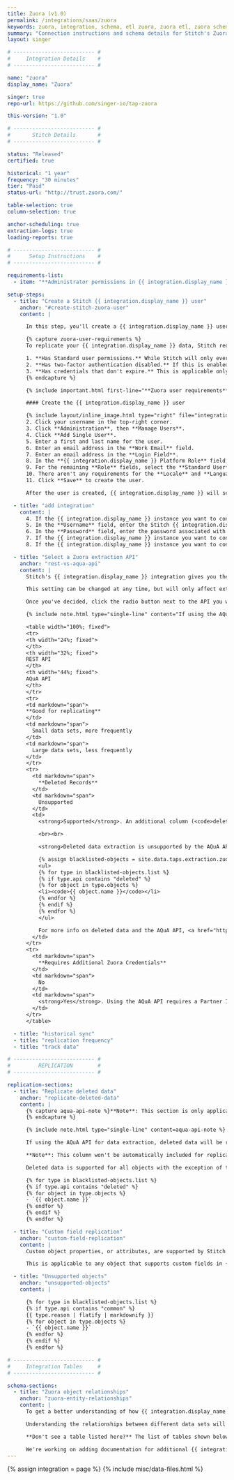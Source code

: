 ```yaml
---
title: Zuora (v1.0)
permalink: /integrations/saas/zuora
keywords: zuora, integration, schema, etl zuora, zuora etl, zuora schema
summary: "Connection instructions and schema details for Stitch's Zuora integration."
layout: singer

# -------------------------- #
#     Integration Details    #
# -------------------------- #

name: "zuora"
display_name: "Zuora"

singer: true
repo-url: https://github.com/singer-io/tap-zuora

this-version: "1.0"

# -------------------------- #
#       Stitch Details       #
# -------------------------- #

status: "Released"
certified: true

historical: "1 year"
frequency: "30 minutes"
tier: "Paid"
status-url: "http://trust.zuora.com/"

table-selection: true
column-selection: true

anchor-scheduling: true
extraction-logs: true
loading-reports: true

# -------------------------- #
#      Setup Instructions    #
# -------------------------- #

requirements-list:
  - item: "**Administrator permissions in {{ integration.display_name }}.** These permissions are required to create a {{ integration.display_name }} user for Stitch."

setup-steps:
  - title: "Create a Stitch {{ integration.display_name }} user"
    anchor: "#create-stitch-zuora-user"
    content: |

      In this step, you'll create a {{ integration.display_name }} user for Stitch. Creating a Stitch-specific user will ensure that Stitch is distinguishable in any logs or audits.

      {% capture zuora-user-requirements %}
      To replicate your {{ integration.display_name }} data, Stitch requires a user that:

      1. **Has Standard user permissions.** While Stitch will only ever read your data, these permissions are required to access certain objects in {{ integration.display_name }}.
      2. **Has two-factor authentication disabled.** If this is enabled, connection and replication issues will occur after setup. Refer to the **Disable or Reset Two-Factor Authentication** section [in this {{ integration.display_name }} documentation](https://knowledgecenter.zuora.com/CF_Users_and_Administrators/Two-Factor_Authentication) for help disabling this setting.
      3. **Has credentials that don't expire.** This is applicable only if your company enforces Password Expiration rules. If Stitch's {{ integration.display_name }} credentials expire, connection issues may arise. [Refer to this {{ integration.display_name }} support article for a workaround](https://knowledgecenter.zuora.com/kb/How_do_I_prevent_my_API_user_login_from_expiring%3F).
      {% endcapture %}

      {% include important.html first-line="**Zuora user requirements**" content=zuora-user-requirements %}

      #### Create the {{ integration.display_name }} user

      {% include layout/inline_image.html type="right" file="integrations/zuora-user-setup.png" alt="Zuora user permissions" max-width="400px" %}1. Sign into your {{ integration.display_name }} account, if you haven't already.
      2. Click your username in the top-right corner.
      3. Click **Administration**, then **Manage Users**.
      4. Click **Add Single User**.
      5. Enter a first and last name for the user.
      6. Enter an email address in the **Work Email** field.
      7. Enter an email address in the **Login Field**.
      8. In the **{{ integration.display_name }} Platform Role** field, select **Standard User**.
      9. For the remaining **Role** fields, select the **Standard User** option.
      10. There aren't any requirements for the **Locale** and **Language** fields - leave them as the defaults.
      11. Click **Save** to create the user.

      After the user is created, {{ integration.display_name }} will send a verification email to the email address in the **Work Email** field. Complete the verification and set a password for the Stitch user before moving on to the next step.

  - title: "add integration"
    content: |
      4. If the {{ integration.display_name }} instance you want to connect to Stitch is a sandbox, check the **Connect to a Sandbox Environment** checkbox.
      5. In the **Username** field, enter the Stitch {{ integration.display_name }} user's username. This is the email address that was in the **Login Name** field when you created the user.
      6. In the **Password** field, enter the password associated with the Stitch {{ integration.display_name }} user.
      7. If the {{ integration.display_name }} instance you want to connect to Stitch is a **sandbox**, check the **Connect to a Sandbox Environment** box.
      8. If the {{ integration.display_name }} instance you want to connect to Stitch is **based in Europe**, check the **Connect to a European endpoint** box. If you aren't sure if this is applicable to you, [refer to Zuora's documentation](https://knowledgecenter.zuora.com/BB_Introducing_Z_Business/Zuora_Data_Centers).

  - title: "Select a Zuora extraction API"
    anchor: "rest-vs-aqua-api"
    content: |
      Stitch's {{ integration.display_name }} integration gives you the ability to select the API that you want Stitch to use to extract data. If you aren't sure which API you should use, take a look at the brief comparison below.

      This setting can be changed at any time, but will only affect extractions that take place after the change.

      Once you've decided, click the radio button next to the API you want to use.

      {% include note.html type="single-line" content="If using the AQuA API, you'll also need to enter a partner ID in the **Zuora Partner ID** field. If you don't already have this credential, reach out to [Zuora Global Support](http://support.zuora.com/) before proceeding." %}

      <table width="100%; fixed">
      <tr>
      <th width="24%; fixed">
      </th>
      <th width="32%; fixed">
      REST API
      </th>
      <th width="44%; fixed">
      AQuA API
      </th>
      </tr>
      <tr>
      <td markdown="span">
      **Good for replicating**
      </td>
      <td markdown="span">
        Small data sets, more frequently
      </td>
      <td markdown="span">
        Large data sets, less frequently
      </td>
      </tr>
      <tr>
        <td markdown="span">
          **Deleted Records**
        </td>
        <td markdown="span">
          Unsupported
        </td>
        <td>
          <strong>Supported</strong>. An additional column (<code>deleted</code>) will be added to objects that support deletions, which indicates the record's deletion status.

          <br><br>

          <strong>Deleted data extraction is unsupported by the AQuA API for the following objects</strong>:

          {% assign blacklisted-objects = site.data.taps.extraction.zuora.blacklisted-objects %}
          <ul>
          {% for type in blacklisted-objects.list %}
          {% if type.api contains "deleted" %}
          {% for object in type.objects %}
          <li><code>{{ object.name }}</code></li>
          {% endfor %}
          {% endif %}
          {% endfor %}
          </ul>

          For more info on deleted data and the AQuA API, <a href="https://knowledgecenter.zuora.com/DC_Developers/T_Aggregate_Query_API/B_Submit_Query/a_Export_Deleted_Data">refer to Zuora's documentation</a>.
        </td>
      </tr>
      <tr>
        <td markdown="span">
          **Requires Additional Zuora Credentials**
        </td>
        <td markdown="span">
          No
        </td>
        <td markdown="span">
          <strong>Yes</strong>. Using the AQuA API requires a Partner ID - to obtain one, reach out to [Zuora Global Support](http://support.zuora.com/).
        </td>
      </tr>
      </table>

  - title: "historical sync"
  - title: "replication frequency"
  - title: "track data"

# -------------------------- #
#         REPLICATION        #
# -------------------------- #

replication-sections:
  - title: "Replicate deleted data"
    anchor: "replicate-deleted-data"
    content: |
      {% capture aqua-api-note %}**Note**: This section is only applicable if using the [AQuA API for data extraction](#rest-vs-aqua-api). Zuora's REST API does not support extracting deleted data.
      {% endcapture %}

      {% include note.html type="single-line" content=aqua-api-note %}

      If using the AQuA API for data extraction, deleted data will be replicated for objects that support it. Supported objects will contain a boolean column named `deleted` that indicates a record's deletion status.

      **Note**: This column won't be automatically included for replication - [it must be set to replicate](#setting-data-to-replicate).

      Deleted data is supported for all objects with the exception of the following:

      {% for type in blacklisted-objects.list %}
      {% if type.api contains "deleted" %}
      {% for object in type.objects %}
      - `{{ object.name }}`
      {% endfor %}
      {% endif %}
      {% endfor %}

  - title: "Custom field replication"
    anchor: "custom-field-replication"
    content: |
      Custom object properties, or attributes, are supported by Stitch's {{ integration.display_name }} integration. If custom fields are available through {{ integration.display_name }}'s API, Stitch will replicate them to your destination.

      This is applicable to any object that supports custom fields in {{ integration.display_name }}. Refer to [Zuora's documentation](https://knowledgecenter.zuora.com/BB_Introducing_Z_Business/Manage_Custom_Fields/Objects_that_Support_Custom_Fields_in_Zuora) for info on which objects support custom fields.

  - title: "Unsupported objects"
    anchor: "unsupported-objects"
    content: |

      {% for type in blacklisted-objects.list %}
      {% if type.api contains "common" %}
      {{ type.reason | flatify | markdownify }}
      {% for object in type.objects %}
      - `{{ object.name }}`
      {% endfor %}
      {% endif %}
      {% endfor %}

# -------------------------- #
#     Integration Tables     #
# -------------------------- #

schema-sections:
  - title: "Zuora object relationships"
    anchor: "zuora-entity-relationships"
    content: |
      To get a better understanding of how {{ integration.display_name }} objects relate to each other, check out [{{ integration.display_name }}'s Entity Relationship Diagram](https://knowledgecenter.zuora.com/BB_Introducing_Z_Business/D_Zuora_Business_Objects_Relationship). 

      Understanding the relationships between different data sets will allow you to perform more in-depth and complex analyses.

      **Don't see a table listed here?** The list of tables shown below is not an exhaustive list of all the tables Stitch can replicate from {{ integration.display_name }}.

      We're working on adding documentation for additional {{ integration.display_name }} tables. If there's a specific table you'd like to see here, let us know by [opening an issue in the Stitch Docs GitHub repo](https://github.com/stitchdata/docs).
---
```

{% assign integration = page %}
{% include misc/data-files.html %}